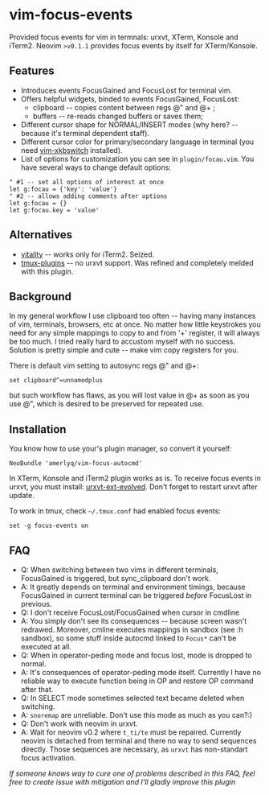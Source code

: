 vim-focus-events
==============
Provided focus events for vim in termnals: urxvt, XTerm, Konsole and iTerm2.
Neovim ```>v0.1.1``` provides focus events by itself for XTerm/Konsole.

Features
--------
* Introduces events FocusGained and FocusLost for terminal vim.
* Offers helpful widgets, binded to events FocusGained, FocusLost:
    - clipboard -- copies content between regs @" and @+ ;
    - buffers -- re-reads changed buffers or saves them;
* Different cursor shape for NORMAL/INSERT modes (why here? -- because it's
        terminal dependent staff).
* Different cursor color for primary/secondary language in terminal (you need
        [vim-xkbswitch](https://github.com/lyokha/vim-xkbswitch) installed).
* List of options for customization you can see in ```plugin/focau.vim```.
  You have several ways to change default options:
```VimL
" #1 -- set all options of interest at once
let g:focau = {'key': 'value'}
" #2 -- allows adding comments after options
let g:focau = {}
let g:focau.key = 'value'
```


Alternatives
------------
* [vitality](https://github.com/sjl/vitality.vim) -- works only for iTerm2. Seized.
* [tmux-plugins](https://github.com/tmux-plugins/vim-tmux-focus-events) -- no
urxvt support. Was refined and completely melded with this plugin.

Background
----------
In my general workflow I use clipboard too often -- having many instances of
vim, terminals, browsers, etc at once. No matter how little keystrokes you
need for any simple mappings to copy to and from '+' register, it will always
be too much. I tried really hard to accustom myself with no success. Solution
is pretty simple and cute -- make vim copy registers for you.

There is default vim setting to autosync regs @" and @+:
```vim
set clipboard^=unnamedplus
```
but such workflow has flaws, as you will lost value in @+ as soon as you use
@", which is desired to be preserved for repeated use.


Installation
------------
You know how to use your's plugin manager, so convert it yourself:
```
NeoBundle 'amerlyq/vim-focus-autocmd'
```
In XTerm, Konsole and iTerm2 plugin works as is.
To receive focus events in urxvt, you must install:
[urxvt-ext-evolved](https://github.com/amerlyq/urxvt-ext-evolved).
Don't forget to restart urxvt after update.

To work in tmux, check ```~/.tmux.conf``` had enabled focus events:
```
set -g focus-events on
```

FAQ
---------------
* Q: When switching between two vims in different terminals, FocusGained is
triggered, but sync_clipboard don't work.
* A: It greatly depends on terminal and environment timings, because
FocusGained in current terminal can be triggered *before* FocusLost in
previous.
* Q: I don't receive FocusLost/FocusGained when cursor in cmdline
* A: You simply don't see its consequences -- because screen wasn't redrawed.
Moreover, cmline executes mappings in sandbox (see :h sandbox), so some
stuff inside autocmd linked to ```Focus*``` can't be executed at all.
* Q: When in operator-peding mode and focus lost, mode is dropped to normal.
* A: It's consequences of operator-peding mode itself. Currently I have no
reliable way to execute function being in OP and restore OP command after that.
* Q: In SELECT mode sometimes selected text became deleted when switching.
* A: ```snoremap``` are unreliable. Don't use this mode as much as you can?:)
* Q: Don't work with neovim in urxvt.
* A: Wait for neovim v0.2 where ```t_ti/te``` must be repaired. Currently
neovim is detached from terminal and there no way to send sequences directly.
Those sequences are necessary, as ```urxvt``` has non-standart focus activation.

*If someone knows way to cure one of problems described in this FAQ, feel free
to create issue with mitigation and I'll gladly improve this plugin*
